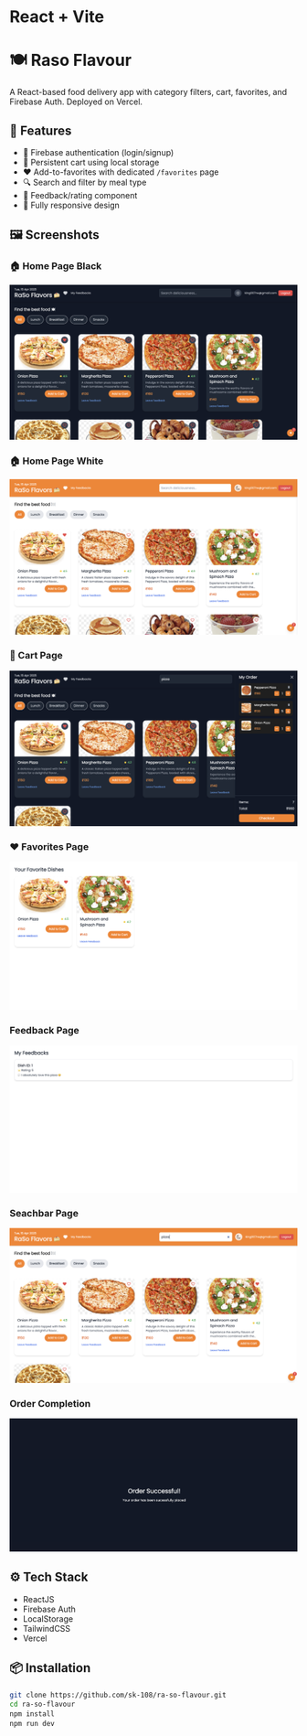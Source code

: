 # React + Vite
# 🍽️ Raso Flavour

A React-based food delivery app with category filters, cart, favorites, and Firebase Auth. Deployed on Vercel.

## 🚀 Features
- 🔐 Firebase authentication (login/signup)
- 🛒 Persistent cart using local storage
- ❤️ Add-to-favorites with dedicated `/favorites` page
- 🔍 Search and filter by meal type
- 💬 Feedback/rating component
- 📱 Fully responsive design

## 🖼️ Screenshots

### 🏠 Home Page Black
![Home Page](assests/homepage_black.png)

### 🏠 Home Page White
![Home Page](assests/homepage_white.png)


### 🛒 Cart Page
![Cart Page](assests/cart.png)

### ❤️ Favorites Page
![Favorites Page](assests/favpage.png)

### Feedback Page
![Cart Page](assests/feedback.png)


### Seachbar Page
![Cart Page](assests/searchbar.png)

### Order Completion
![Cart Page](assests/ordercomplete.png)

## ⚙️ Tech Stack
- ReactJS
- Firebase Auth
- LocalStorage
- TailwindCSS
- Vercel

## 📦 Installation

```bash
git clone https://github.com/sk-108/ra-so-flavour.git
cd ra-so-flavour
npm install
npm run dev

